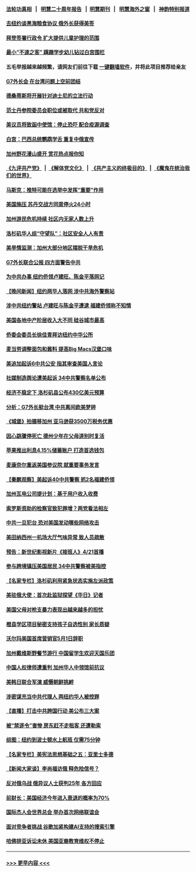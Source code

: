 #### [法轮功真相](https://github.com/gfw-breaker/truth/blob/master/README.md?t=0) &nbsp;&nbsp;|&nbsp;&nbsp; [明慧二十周年报告](https://github.com/gfw-breaker/mh-reports/blob/master/README.md?t=0) &nbsp;&nbsp;|&nbsp;&nbsp;[明慧期刊](https://github.com/gfw-breaker/mh-qikan) &nbsp;&nbsp;|&nbsp;&nbsp; [明慧海外之窗](https://github.com/gfw-breaker/mh-news/blob/master/README.md?t=0) &nbsp;&nbsp;|&nbsp;&nbsp; [神韵特别报道](https://github.com/gfw-breaker/mh-news/blob/master/shenyun.md?t=0)
#### [去纽约谈黑海粮食协议 俄外长获得美签](../pages/nsc412/n13975867.md?t=04190643) 
#### [拜登签署行政令 扩大提供儿童护理的范围](../pages/nsc412/n13975794.md?t=04190643) 
#### [最小“不速之客” 蹒跚学步幼儿钻过白宫围栏](../pages/nsc412/n13975866.md?t=04190643) 
#### 五毛举报越来越频繁，请网友们前往下载 [一键翻墙软件](https://github.com/gfw-breaker/ssr-accounts)，并将此项目推荐给亲友
#### [G7外长会 在台湾问题上空前团结](../pages/nsc412/n13975874.md?t=04190643) 
#### [德桑蒂斯将开展针对迪士尼的立法行动](../pages/nsc412/n13975800.md?t=04190643) 
#### [范士丹参院委员会职位或被取代 共和党反对](../pages/nsc412/n13975842.md?t=04190643) 
#### [美议员将致函中使馆：停止恐吓 配合疫源调查](../pages/nsc412/n13975849.md?t=04190643) 
#### [白宫：巴西总统鹦鹉学舌 重复中俄宣传](../pages/nsc412/n13975839.md?t=04190643) 
#### [加州野花漫山盛开 赏花热点报你知](../pages/nsc412/n13975851.md?t=04190643) 
#### [《九评共产党》](https://github.com/begood0513/9ping.md/blob/master/README.md) &nbsp;|&nbsp; [《解体党文化》](../../../../jtdwh.md/blob/master/README.md)  &nbsp;|&nbsp; [《共产主义的终极目的》](../../../../gczydzjmd.md/blob/master/README.md) &nbsp;|&nbsp; [《魔鬼在统治我们的世界》](../../../../mgztzwmdsj.md/blob/master/README.md) 
#### [马斯克：推特可能在选举中发挥“重要”作用](../pages/nsc412/n13975832.md?t=04190643) 
#### [美国施压 苏丹交战方同意停火24小时](../pages/nsc412/n13975788.md?t=04190643) 
#### [加州游民危机持续 社区内无家人数上升](../pages/nsc412/n13975429.md?t=04190643) 
#### [洛杉矶华人组“守望队”：社区安全人人有责](../pages/nsc412/n13974603.md?t=04190643) 
#### [美旱情监测：加州大部分地区摆脱干旱危机](../pages/nsc412/n13974578.md?t=04190643) 
#### [G7外长联合公报 四方面警告中共](../pages/nsc412/n13975722.md?t=04190643) 
#### [为中共办事 纽约侨领卢建旺、陈金平落网记](../pages/nsc412/n13975444.md?t=04190643) 
#### [【晚间新闻】纽约两华人落网 涉中共海外警察站](../pages/nsc412/n13975566.md?t=04190643) 
#### [涉中共纽约警站 卢建旺与陈金平遭逮 福建侨领称不知情](../pages/nsc412/n13975436.md?t=04190643) 
#### [美国各地中产阶层收入大不同 硅谷城市最高](../pages/nsc412/n13975358.md?t=04190643) 
#### [侨委会委员长徐佳青拜访纽约中华公所](../pages/nsc412/n13975462.md?t=04190643) 
#### [麦当劳调整面包和酱料 提高Big Macs汉堡口味](../pages/nsc412/n13975371.md?t=04190643) 
#### [美追加起诉6中共公安 指其审查美国人言论](../pages/nsc412/n13975195.md?t=04190643) 
#### [社媒制造舆论遭美起诉 34中共警察名单公布](../pages/nsc412/n13975240.md?t=04190643) 
#### [经济不稳定下 洛杉矶县公布430亿美元预算](../pages/nsc412/n13975426.md?t=04190643) 
#### [分析：G7外长挺台湾 中共离间欧美梦碎](../pages/nsc412/n13975177.md?t=04190643) 
#### [《城堡》拍摄移加州 亚马逊获3500万税务优惠](../pages/nsc412/n13975330.md?t=04190643) 
#### [因心跳骤停死亡 德州少年在父母道别时复活](../pages/nsc412/n13975343.md?t=04190643) 
#### [苹果推出利息4.15%储蓄账户 打造首选钱包](../pages/nsc412/n13975253.md?t=04190643) 
#### [麦康奈尔重返美国参议院 就重要事务发言](../pages/nsc412/n13975242.md?t=04190643) 
#### [【秦鹏观察】美起诉40中共警察 抓2名福建侨领](../pages/nsc412/n13975287.md?t=04190643) 
#### [加州瓦电公司提计划：基于用户收入收费](../pages/nsc412/n13975271.md?t=04190643) 
#### [索罗斯资助的检察官致犯罪增？两党看法相左](../pages/nsc412/n13975250.md?t=04190643) 
#### [中共一旦犯台 恐对美国发动哪些网络攻击](../pages/nsc412/n13975203.md?t=04190643) 
#### [美田纳西州一机场大厅气味异常 致人员疏散](../pages/nsc412/n13974548.md?t=04190643) 
#### [预告：新世纪影视新片《接班人》4/21首播](../pages/nsc412/n13975227.md?t=04190643) 
#### [参与跨境镇压美国居民 34中共警察被美指控](../pages/nsc412/n13975182.md?t=04190643) 
#### [【名家专栏】洛杉矶利用紧急状态实施左派政策](../pages/nsc412/n13975004.md?t=04190643) 
#### [美驻俄大使：首次赴监狱探望《华日》记者](../pages/nsc412/n13975116.md?t=04190643) 
#### [美国父母对枪支暴力表现出越来越多的担忧](../pages/nsc412/n13974761.md?t=04190643) 
#### [橙县学区项目秘密支持孩子自选性别 家长质疑](../pages/nsc412/n13975157.md?t=04190643) 
#### [沃尔玛美国首席营销官5月1日辞职](../pages/nsc412/n13974753.md?t=04190643) 
#### [加州戴维斯野餐节游行 中国留学生欢迎天国乐团](../pages/nsc412/n13974701.md?t=04190643) 
#### [中国人权律师遭重判 加州华人中领馆前抗议](../pages/nsc412/n13975141.md?t=04190643) 
#### [美韩日联合军演  威慑朝鲜挑衅](../pages/nsc412/n13975087.md?t=04190643) 
#### [涉密谋充当中共代理人 两纽约华人被控罪](../pages/nsc412/n13975134.md?t=04190643) 
#### [【直播】打击中共跨国行动 美公布三大案](../pages/nsc412/n13975124.md?t=04190643) 
#### [被“禁逐令”害惨 房东赶不走租客 还遭勒索](../pages/nsc412/n13974745.md?t=04190643) 
#### [组图：纽约到波士顿水上航班 仅需75分钟](../pages/nsc412/n13974965.md?t=04190643) 
#### [【名家专栏】美宪法思想基础之五：亚里士多德](../pages/nsc412/n13974280.md?t=04190643) 
#### [【新闻大家谈】李尚福访俄 释危险信号？](../pages/nsc412/n13975035.md?t=04190643) 
#### [反对俄乌战 俄异议人士获判25年 各方回应](../pages/nsc412/n13974963.md?t=04190643) 
#### [前财长：美国经济今年进入衰退的概率为70%](../pages/nsc412/n13974920.md?t=04190643) 
#### [国际杰人会世界总会 举办首次网络联谊会](../pages/nsc412/n13974773.md?t=04190643) 
#### [面对竞争者挑战 谷歌加紧构建AI支持的搜索引擎](../pages/nsc412/n13974700.md?t=04190643) 
#### [哈佛排亚诉讼未休 美国亚裔教育维权不停止](../pages/nsc412/n13974663.md?t=04190643) 

----
#### [ >>> 更早内容 <<< ](../indexes/nsc412-earlier.md)
